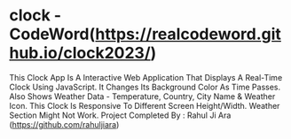 # clock - CodeWord(https://realcodeword.github.io/clock2023/)
This Clock App Is A Interactive Web Application That Displays A Real-Time Clock Using JavaScript. It Changes Its Background Color As Time Passes.
Also Shows Weather Data - Temperature, Country, City Name &amp; Weather Icon.
This Clock Is Responsive To Different Screen Height/Width.
Weather Section Might Not Work.
Project Completed By : Rahul Ji Ara (https://github.com/rahuljiara)


